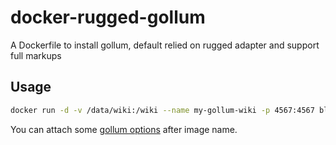 # docker-rugged-gollum
A Dockerfile to install gollum, default relied on rugged adapter and support full markups

## Usage

```sh
docker run -d -v /data/wiki:/wiki --name my-gollum-wiki -p 4567:4567 blackglory/rugged-gollum
```

You can attach some [gollum options](https://github.com/gollum/gollum#running) after image name.
